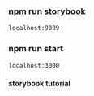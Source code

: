 ### npm run storybook
    localhost:9009

### npm run start
    localhost:3000

#### storybook tutorial